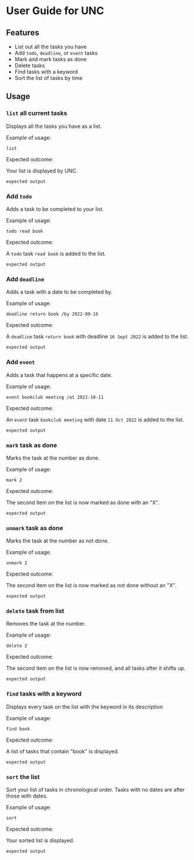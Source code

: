 # User Guide for UNC

## Features 

- List out all the tasks you have
- Add `todo`, `deadline`, or `event` tasks
- Mark and mark tasks as done
- Delete tasks
- Find tasks with a keyword
- Sort the list of tasks by time

## Usage

### `list` all current tasks

Displays all the tasks you have as a list.

Example of usage: 

`list`

Expected outcome:

Your list is displayed by UNC.

```
expected output
```


### Add `todo`

Adds a task to be completed to your list.

Example of usage: 

`todo read book`

Expected outcome: 

A `todo` task `read book` is added to the list.

```
expected output
```


### Add `deadline`

Adds a task with a date to be completed by.

Example of usage: 

`deadline return book /by 2022-09-16`

Expected outcome:

A `deadline` task `return book` with deadline `16 Sept 2022` is added to the list.


```
expected output
```

### Add `event`

Adds a task that happens at a specific date.

Example of usage: 

`event bookclub meeting /at 2022-10-11`

Expected outcome:

An `event` task `bookclub meeting` with date `11 Oct 2022` is added to the list.

```
expected output
```


### `mark` task as done

Marks the task at the number as done.

Example of usage: 

`mark 2`

Expected outcome:

The second item on the list is now marked as done with an "X".

```
expected output
```


### `unmark` task as done

Marks the task at the number as not done. 

Example of usage: 

`unmark 2`

Expected outcome:

The second item on the list is now marked as not done without an "X".

```
expected output
```


### `delete` task from list

Removes the task at the number.

Example of usage: 

`delete 2`

Expected outcome:

The second item on the list is now removed, and all tasks after it shifts up.

```
expected output
```

### `find` tasks with a keyword

Displays every task on the list with the keyword in its description

Example of usage: 

`find book`

Expected outcome:

A list of tasks that contain "book" is displayed.

```
expected output
```

### `sort` the list

Sort your list of tasks in chronological order. Tasks with no dates are after those with dates.

Example of usage: 

`sort`

Expected outcome:

Your sorted list is displayed.

```
expected output
```
